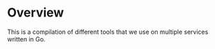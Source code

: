 # Overview
This is a compilation of different tools that we use on multiple services written in Go.
